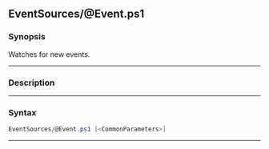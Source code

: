 
EventSources/@Event.ps1
-----------------------
### Synopsis
Watches for new events.

---
### Description
---
### Syntax
```PowerShell
EventSources/@Event.ps1 [<CommonParameters>]
```
---





